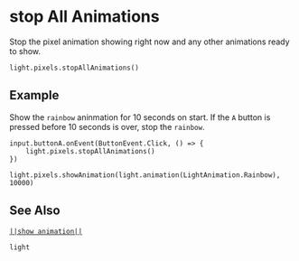 # stop All Animations

Stop the pixel animation showing right now and any other animations ready to show.

```sig
light.pixels.stopAllAnimations()

```

## Example

Show the ``rainbow`` aninmation for 10 seconds on start. If the ``A`` button
is pressed before 10 seconds is over, stop the ``rainbow``.

```blocks
input.buttonA.onEvent(ButtonEvent.Click, () => {
    light.pixels.stopAllAnimations()
})

light.pixels.showAnimation(light.animation(LightAnimation.Rainbow), 10000)
```

## See Also

[``||show animation||``](/reference/light/neopixelstrip/show-animation)

```package
light
```
